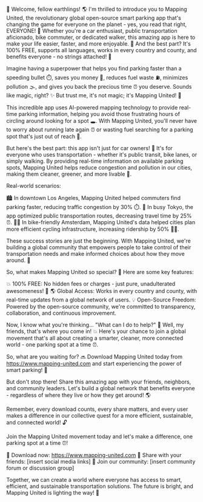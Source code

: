 🎉 Welcome, fellow earthlings! 🌎 I'm thrilled to introduce you to Mapping United, the revolutionary global open-source smart parking app that's changing the game for everyone on the planet - yes, you read that right, EVERYONE! 👫 Whether you're a car enthusiast, public transportation aficionado, bike commuter, or dedicated walker, this amazing app is here to make your life easier, faster, and more enjoyable. 🚀 And the best part? It's 100% FREE, supports all languages, works in every country and county, and benefits everyone - no strings attached! 🎁

Imagine having a superpower that helps you find parking faster than a speeding bullet ⏱️, saves you money 💸, reduces fuel waste ⛽️, minimizes pollution 🌫️, and gives you back the precious time ⏰ you deserve. Sounds like magic, right? ✨ But trust me, it's not magic; it's Mapping United! 🔮

This incredible app uses AI-powered mapping technology to provide real-time parking information, helping you avoid those frustrating hours of circling around looking for a spot 🕳️. With Mapping United, you'll never have to worry about running late again ⏰ or wasting fuel searching for a parking spot that's just out of reach 🚗.

But here's the best part: this app isn't just for car owners! 👋 It's for everyone who uses transportation - whether it's public transit, bike lanes, or simply walking. By providing real-time information on available parking spots, Mapping United helps reduce congestion and pollution in our cities, making them cleaner, greener, and more livable 🌳.

Real-world scenarios:

🏙️ In downtown Los Angeles, Mapping United helped commuters find parking faster, reducing traffic congestion by 30% ⏱️.
🚌 In busy Tokyo, the app optimized public transportation routes, decreasing travel time by 25% ⏰.
🚴‍♀️ In bike-friendly Amsterdam, Mapping United's data helped cities plan more efficient cycling infrastructure, increasing ridership by 50% 🚴‍♂️.

These success stories are just the beginning. With Mapping United, we're building a global community that empowers people to take control of their transportation needs and make informed choices about how they move around. 💪

So, what makes Mapping United so special? 🔮 Here are some key features:

💥 100% FREE: No hidden fees or charges - just pure, unadulterated awesomeness! 🎉
🌎 Global Access: Works in every country and county, with real-time updates from a global network of users.
💡 Open-Source Freedom: Powered by the open-source community, we're committed to transparency, collaboration, and continuous improvement.

Now, I know what you're thinking... "What can I do to help?" 🤔 Well, my friends, that's where you come in! 💥 Here's your chance to join a global movement that's all about creating a smarter, cleaner, more connected world - one parking spot at a time ⏰.

So, what are you waiting for? 🔜 Download Mapping United today from https://www.mapping-united.com and start experiencing the power of smart parking! 📲

But don't stop there! Share this amazing app with your friends, neighbors, and community leaders. Let's build a global network that benefits everyone - regardless of where they live or how they get around! 🌎

Remember, every download counts, every share matters, and every user makes a difference in our collective quest for a more efficient, sustainable, and connected world! 🔓

Join the Mapping United movement today and let's make a difference, one parking spot at a time ⏰!

🎉 Download now: https://www.mapping-united.com
🌟 Share with your friends: [insert social media links]
💬 Join our community: [insert community forum or discussion group]

Together, we can create a world where everyone has access to smart, efficient, and sustainable transportation solutions. The future is bright, and Mapping United is lighting the way! 🌟